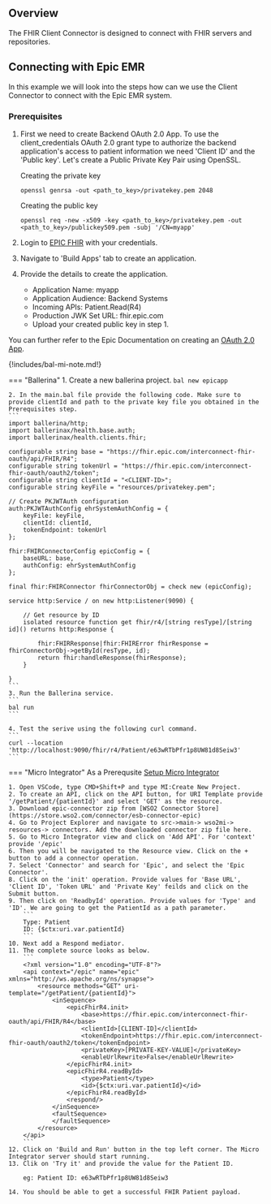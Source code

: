 ## Overview
The FHIR Client Connector is designed to connect with  FHIR servers and repositories. 

## Connecting with Epic EMR 
In this example we will look into the steps how can we use the Client Connector to connect with the Epic EMR system. 

### Prerequisites
1. First we need to create Backend OAuth 2.0 App. To use the client_credentials OAuth 2.0 grant type to authorize the backend application's access to patient information we need 'Client ID' and the 'Public key'. Let's create a Public Private Key Pair using OpenSSL. 

    Creating the private key
    ```
    openssl genrsa -out <path_to_key>/privatekey.pem 2048
    ```

    Creating the public key
    ```
    openssl req -new -x509 -key <path_to_key>/privatekey.pem -out <path_to_key>/publickey509.pem -subj '/CN=myapp'
    ```

2. Login to [EPIC FHIR](https://fhir.epic.com/) with your credentials. 
3. Navigate to 'Build Apps' tab to create an application. 
4. Provide the details to create the application. 
    - Application Name: myapp
    - Application Audience: Backend Systems
    - Incoming APIs: Patient.Read(R4)
    - Production JWK Set URL: fhir.epic.com
    - Upload your created public key in step 1. 

You can further refer to the Epic Documentation on creating an [OAuth 2.0 App](https://fhir.epic.com/Documentation?docId=epiconfhirrequestprocess). 

{!includes/bal-mi-note.md!}

=== "Ballerina" 
    1. Create a new ballerina project. 
    ```
    bal new epicapp
    ```

    2. In the main.bal file provide the following code. Make sure to provide clientId and path to the private key file you obtained in the Prerequisites step. 
    ```
    import ballerina/http;
    import ballerinax/health.base.auth;
    import ballerinax/health.clients.fhir;

    configurable string base = "https://fhir.epic.com/interconnect-fhir-oauth/api/FHIR/R4";
    configurable string tokenUrl = "https://fhir.epic.com/interconnect-fhir-oauth/oauth2/token";
    configurable string clientId = "<CLIENT-ID>";
    configurable string keyFile = "resources/privatekey.pem";

    // Create PKJWTAuth configuration
    auth:PKJWTAuthConfig ehrSystemAuthConfig = {
        keyFile: keyFile,
        clientId: clientId,
        tokenEndpoint: tokenUrl
    };

    fhir:FHIRConnectorConfig epicConfig = {
        baseURL: base,
        authConfig: ehrSystemAuthConfig
    };

    final fhir:FHIRConnector fhirConnectorObj = check new (epicConfig);

    service http:Service / on new http:Listener(9090) {

        // Get resource by ID
        isolated resource function get fhir/r4/[string resType]/[string id]() returns http:Response {

            fhir:FHIRResponse|fhir:FHIRError fhirResponse = fhirConnectorObj->getById(resType, id);
            return fhir:handleResponse(fhirResponse);
        }

    }
    ```
    3. Run the Ballerina service. 
    ```
    bal run
    ```

    4. Test the serive using the following curl command. 
    ```
    curl --location 'http://localhost:9090/fhir/r4/Patient/e63wRTbPfr1p8UW81d8Seiw3'
    ```

=== "Micro Integrator"
    As a Prerequsite [Setup Micro Integrator](../../install-and-setup/setup-mi-server.md)

    1. Open VSCode, type CMD+Shift+P and type MI:Create New Project. 
    2. To create an API, click on the API button, for URI Template provide '/getPatient/{patientId}' and select 'GET' as the resource. 
    3. Download epic-connector zip from [WSO2 Connector Store](https://store.wso2.com/connector/esb-connector-epic)
    4. Go to Project Explorer and navigate to src->main-> wso2mi-> resources-> connectors. Add the downloaded connector zip file here. 
    5. Go to Micro Integrator view and click on 'Add API'. For 'context' provide '/epic'
    6. Then you will be navigated to the Resource view. Click on the + button to add a connector operation. 
    7. Select 'Connector' and search for 'Epic', and select the 'Epic Connector'. 
    8. Click on the 'init' operation. Provide values for 'Base URL', 'Client ID', 'Token URL' and 'Private Key' feilds and click on the Submit button. 
    9. Then click on 'ReadbyId' operation. Provide values for 'Type' and 'ID'. We are going to get the PatientId as a path parameter. 
        ```
        Type: Patient
        ID: {$ctx:uri.var.patientId}
        ```
    10. Next add a Respond mediator. 
    11. The complete source looks as below. 
        ```
        <?xml version="1.0" encoding="UTF-8"?>
        <api context="/epic" name="epic" xmlns="http://ws.apache.org/ns/synapse">
            <resource methods="GET" uri-template="/getPatient/{patientId}">
                <inSequence>
                    <epicFhirR4.init>
                        <base>https://fhir.epic.com/interconnect-fhir-oauth/api/FHIR/R4</base>
                        <clientId>[CLIENT-ID]</clientId>
                        <tokenEndpoint>https://fhir.epic.com/interconnect-fhir-oauth/oauth2/token</tokenEndpoint>
                        <privateKey>[PRIVATE-KEY-VALUE]</privateKey>
                        <enableUrlRewrite>False</enableUrlRewrite>
                    </epicFhirR4.init>
                    <epicFhirR4.readById>
                        <type>Patient</type>
                        <id>{$ctx:uri.var.patientId}</id>
                    </epicFhirR4.readById>
                    <respond/>
                </inSequence>
                <faultSequence>
                </faultSequence>
            </resource>
        </api>
        ```
    12. Click on 'Build and Run' button in the top left corner. The Micro Integrator server should start running. 
    13. Clik on 'Try it' and provide the value for the Patient ID. 
    
        eg: Patient ID: e63wRTbPfr1p8UW81d8Seiw3

    14. You should be able to get a successful FHIR Patient payload. 
